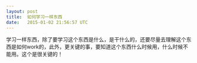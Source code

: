 ```yaml
---
layout: post
title:  如何学习一样东西
date:   2015-01-02 21:56:57 UTC
---
```

学习一样东西，除了要学习这个东西是什么，是干什么的，还要尽量去理解这个东西是如何work的，此外，更关键的事，要知道这个东西什么时候用，什么时候不能用。这个是很关键的！

